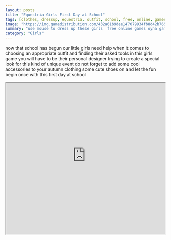 ```yaml
---
layout: posts
title: "Equestria Girls First Day at School"
tags: [clothes, dressup, equestria, outfit, school, free, online, games, oyna, game, free, games, play, play, games]
image: "https://img.gamedistribution.com/432a61b9dee147079934fb8d42b76594.jpg"
summary: "use mouse to dress up these girls  free online games oyna game free games play play games"
category: "Girls"
---
```


now that school has begun our little girls need help when it comes to choosing an appropriate outfit and finding their asked tools in this girls game you will have to be their personal designer trying to create a special look for this kind of unique event do not forget to add some cool accessories to your autumn clothing some cute shoes on and let the fun begin once with this first day at school

<iframe width="100%" height="480px;" src="https://html5.gamedistribution.com/432a61b9dee147079934fb8d42b76594/"></iframe>